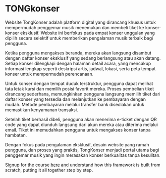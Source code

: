 # TONGkonser

Website TongKonser adalah platform digital yang dirancang khusus untuk mempermudah penggemar musik menemukan dan membeli tiket ke konser-konser eksklusif. Website ini berfokus pada empat konser unggulan yang dipilih secara selektif untuk memberikan pengalaman musik terbaik bagi pengguna.

Ketika pengguna mengakses beranda, mereka akan langsung disambut dengan daftar konser eksklusif yang sedang berlangsung atau akan datang. Setiap konser dilengkapi dengan halaman detail acara, yang mencakup informasi lengkap seperti deskripsi artis, jadwal, lokasi, serta peta tempat konser untuk mempermudah perencanaan.

Untuk konser dengan tempat duduk terstruktur, pengguna dapat melihat tata letak kursi dan memilih posisi favorit mereka. Proses pembelian tiket dirancang sederhana, memungkinkan pengguna langsung memilih tiket dari daftar konser yang tersedia dan melanjutkan ke pembayaran dengan mudah. Metode pembayaran melalui transfer bank disediakan untuk memastikan kenyamanan transaksi.

Setelah tiket berhasil dibeli, pengguna akan menerima e-ticket dengan QR code yang dapat diunduh langsung dari akun mereka atau diterima melalui email. Tiket ini memudahkan pengguna untuk mengakses konser tanpa hambatan.

Dengan fokus pada pengalaman eksklusif, desain website yang ramah pengguna, dan proses yang praktis, TongKonser menjadi portal utama bagi penggemar musik yang ingin merasakan konser berkualitas tanpa kesulitan.


Signup for the course [here](https://davehollingworth.com/go/phpmvc/) and understand how this framework is built from scratch, putting it all together step by step.
